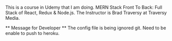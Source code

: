 This is a course in Udemy that I am doing.  MERN Stack Front To Back: Full Stack of React, Redux & Node.js. The Instructor is Brad Traversy at Traversy Media.  

** Message for Developer **
The config file is being ignored git. Need to be enable to push to heroku.  

